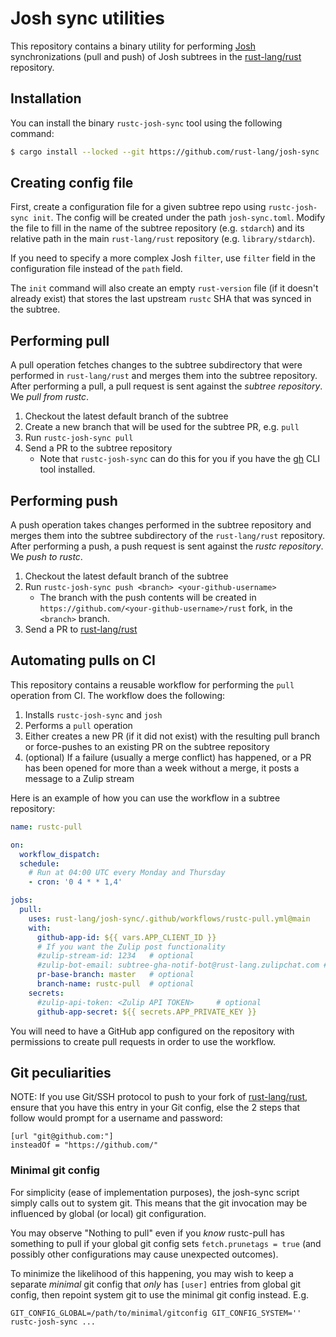 # Josh sync utilities
This repository contains a binary utility for performing [Josh](https://github.com/josh-project/josh)
synchronizations (pull and push) of Josh subtrees in the [rust-lang/rust] repository.

## Installation
You can install the binary `rustc-josh-sync` tool using the following command:

```bash
$ cargo install --locked --git https://github.com/rust-lang/josh-sync
```

## Creating config file

First, create a configuration file for a given subtree repo using `rustc-josh-sync init`. The config will be created under the path `josh-sync.toml`. Modify the file to fill in the name of the subtree repository (e.g. `stdarch`) and its relative path in the main `rust-lang/rust` repository (e.g. `library/stdarch`).

If you need to specify a more complex Josh `filter`, use `filter` field in the configuration file instead of the `path` field.

The `init` command will also create an empty `rust-version` file (if it doesn't already exist) that stores the last upstream `rustc` SHA that was synced in the subtree.

## Performing pull

A pull operation fetches changes to the subtree subdirectory that were performed in `rust-lang/rust` and merges them into the subtree repository. After performing a pull, a pull request is sent against the *subtree repository*. We *pull from rustc*.

1) Checkout the latest default branch of the subtree
2) Create a new branch that will be used for the subtree PR, e.g. `pull`
3) Run `rustc-josh-sync pull`
4) Send a PR to the subtree repository
    - Note that `rustc-josh-sync` can do this for you if you have the [gh](https://cli.github.com/) CLI tool installed.

## Performing push

A push operation takes changes performed in the subtree repository and merges them into the subtree subdirectory of the `rust-lang/rust` repository. After performing a push, a push request is sent against the *rustc repository*. We *push to rustc*.

1) Checkout the latest default branch of the subtree
2) Run `rustc-josh-sync push <branch> <your-github-username>`
    - The branch with the push contents will be created in `https://github.com/<your-github-username>/rust` fork, in the `<branch>` branch.
3) Send a PR to [rust-lang/rust]

## Automating pulls on CI

This repository contains a reusable workflow for performing the `pull` operation from CI. The workflow does the following:

1) Installs `rustc-josh-sync` and `josh`
2) Performs a `pull` operation
3) Either creates a new PR (if it did not exist) with the resulting pull branch or force-pushes to an existing PR on the subtree repository
4) (optional) If a failure (usually a merge conflict) has happened, or a PR has been opened for more than a week without a merge, it posts a message to a Zulip stream

Here is an example of how you can use the workflow in a subtree repository:

```yaml
name: rustc-pull

on:
  workflow_dispatch:
  schedule:
    # Run at 04:00 UTC every Monday and Thursday
    - cron: '0 4 * * 1,4'

jobs:
  pull:
    uses: rust-lang/josh-sync/.github/workflows/rustc-pull.yml@main
    with:
      github-app-id: ${{ vars.APP_CLIENT_ID }}
      # If you want the Zulip post functionality
      #zulip-stream-id: 1234   # optional
      #zulip-bot-email: subtree-gha-notif-bot@rust-lang.zulipchat.com # optional
      pr-base-branch: master   # optional
      branch-name: rustc-pull  # optional
    secrets:
      #zulip-api-token: <Zulip API TOKEN>     # optional
      github-app-secret: ${{ secrets.APP_PRIVATE_KEY }}
```

You will need to have a GitHub app configured on the repository with permissions to create pull requests in order to use the workflow.

## Git peculiarities

NOTE: If you use Git/SSH protocol to push to your fork of [rust-lang/rust],
ensure that you have this entry in your Git config,
else the 2 steps that follow would prompt for a username and password:

```
[url "git@github.com:"]
insteadOf = "https://github.com/"
```

### Minimal git config

For simplicity (ease of implementation purposes), the josh-sync script simply calls out to system git. This means that the git invocation may be influenced by global (or local) git configuration.

You may observe "Nothing to pull" even if you *know* rustc-pull has something to pull if your global git config sets `fetch.prunetags = true` (and possibly other configurations may cause unexpected outcomes).

To minimize the likelihood of this happening, you may wish to keep a separate *minimal* git config that *only* has `[user]` entries from global git config, then repoint system git to use the minimal git config instead. E.g.

```
GIT_CONFIG_GLOBAL=/path/to/minimal/gitconfig GIT_CONFIG_SYSTEM='' rustc-josh-sync ...
```

[rust-lang/rust]: (https://github.com/rust-lang/rust)
